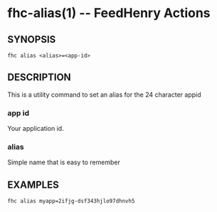 fhc-alias(1) -- FeedHenry Actions
===============================
## SYNOPSIS

    fhc alias <alias>=<app-id>
        
## DESCRIPTION

This is a utility command to set an alias for the 24 character appid 

### app id

Your application id.

### alias

Simple name that is easy to remember


## EXAMPLES
    fhc alias myapp=2ifjg-dsf343hjlo97dhnvh5



